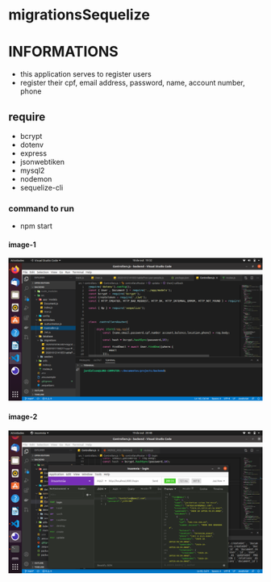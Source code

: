 # migrationsSequelize

# INFORMATIONS
* this application serves to register users 
*  register their cpf, email address, password, name, account number, phone

## require
* bcrypt
* dotenv
* express
* jsonwebtiken
* mysql2
* nodemon
* sequelize-cli

###  command to run
* npm start

#### image-1
![image1](https://github.com/Jardielson-s/migrationsSequelize/blob/main/image1.png)
#### image-2
![image1](https://github.com/Jardielson-s/migrationsSequelize/blob/main/image2.png)
